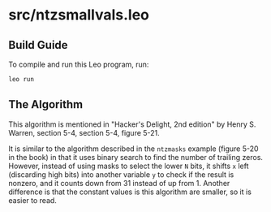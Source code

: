 # src/ntzsmallvals.leo

## Build Guide

To compile and run this Leo program, run:
```bash
leo run
```

## The Algorithm

This algorithm is mentioned in "Hacker's Delight, 2nd edition"
by Henry S. Warren, section 5-4, section 5-4, figure 5-21.

It is similar to the algorithm described in the `ntzmasks` example
(figure 5-20 in the book) in that it uses binary search to find the
number of trailing zeros.  However, instead of using masks to select
the lower `N` bits, it shifts `x` left (discarding high bits) into
another variable `y` to check if the result is nonzero, and it counts
down from 31 instead of up from 1.  Another difference is that the
constant values is this algorithm are smaller, so it is easier to
read.
